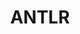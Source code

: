 ---
codehost: https://github.com/https://github.com/antlr/antlr4
logohandle: antlr
sort: antlr
title: ANTLR
twitter: https://x.com/the_antlr_guy
website: http://www.antlr.org/
wikipedia: https://en.wikipedia.org/wiki/ANTLR
---